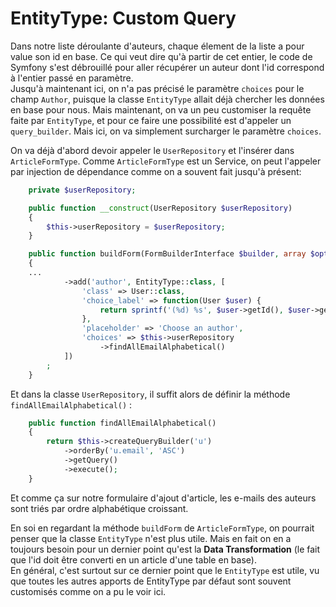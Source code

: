 # EntityType: Custom Query

Dans notre liste déroulante d'auteurs, chaque élement de la liste a pour 
value son id en base. Ce qui veut dire qu'à partir de cet entier, le code
de Symfony s'est débrouillé pour aller récupérer un auteur dont l'id 
correspond à l'entier passé en paramètre.  
Jusqu'à maintenant ici, on n'a pas précisé le paramètre `choices` pour le 
champ `Author`, puisque la classe `EntityType` allait déjà chercher les
données en base pour nous. Mais maintenant, on va un peu customiser la
requête faite par `EntityType`, et pour ce faire une possibilité est 
d'appeler un `query_builder`. Mais ici, on va simplement surcharger le 
paramètre `choices`.  

On va déjà d'abord devoir appeler le `UserRepository` et l'insérer 
dans `ArticleFormType`. Comme `ArticleFormType` est un Service, on peut
l'appeler par injection de dépendance comme on a souvent fait jusqu'à 
présent:

```PHP
    private $userRepository;

    public function __construct(UserRepository $userRepository)
    {
        $this->userRepository = $userRepository;
    }

    public function buildForm(FormBuilderInterface $builder, array $options)
    {
    ...
            ->add('author', EntityType::class, [
                'class' => User::class,
                'choice_label' => function(User $user) {
                    return sprintf('(%d) %s', $user->getId(), $user->getEmail());
                },
                'placeholder' => 'Choose an author',
                'choices' => $this->userRepository
                    ->findAllEmailAlphabetical()
            ])
        ;
    }
```

Et dans la classe `UserRepository`, il suffit alors de définir la méthode
`findAllEmailAlphabetical()` :
```PHP
    public function findAllEmailAlphabetical()
    {
        return $this->createQueryBuilder('u')
            ->orderBy('u.email', 'ASC')
            ->getQuery()
            ->execute();
    }
```

Et comme ça sur notre formulaire d'ajout d'article, les e-mails des 
auteurs sont triés par ordre alphabétique croissant.  

En soi en regardant la méthode `buildForm` de `ArticleFormType`, on pourrait
penser que la classe `EntityType` n'est plus utile. Mais en fait on en 
a toujours besoin pour un dernier point qu'est la **Data Transformation**
(le fait que l'id doit être converti en un article d'une table en base).  
En général, c'est surtout sur ce dernier point que le `EntityType` est utile,
vu que toutes les autres apports de EntityType par défaut sont souvent
customisés comme on a pu le voir ici.